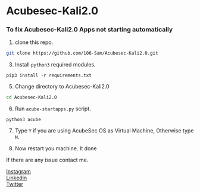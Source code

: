 # Acubesec-Kali2.0

### To fix Acubesec-Kali2.0 Apps not starting automatically

1. clone this repo.

``` bash
git clone https://github.com/106-Sam/Acubesec-Kali2.0.git
```

3. Install `python3` required modules.
``` python3
pip3 install -r requirements.txt
```

5. Change directory to Acubesec-Kali2.0
``` bash
cd Acubesec-Kali2.0
```
6. Run `acube-startapps.py` script.
``` python3
python3 acube
```

7. Type `Y` if you are using AcubeSec OS as Virtual Machine, Otherwise type `N`.

8. Now restart you machine. It done


If there are any issue contact me.

[Instagram](https://instagram.com/106_Sam)   
[Linkedin](https://linkedin.com/in/106-Sam)  
[Twitter](https://twitter.com/samiabdul916)



